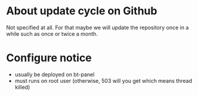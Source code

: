 # About update cycle on Github

Not specified at all. For that maybe we will update the repository once in a while such as once or twice a month.

# Configure notice

- usually be deployed on bt-panel
- must runs on root user (otherwise, 503 will you get which means thread killed)